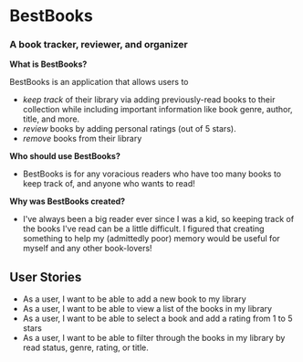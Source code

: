 # BestBooks

### A book tracker, reviewer, and  organizer

**What is BestBooks?**

BestBooks is an application that allows users to 
- *keep track* of their library via adding previously-read books to their collection while including important 
information like book genre, author, title, and more. 
- *review* books by adding personal ratings (out of 5 stars).
- *remove* books from their library

**Who should use BestBooks?**
- BestBooks is for any voracious readers who have too many books to keep track of, and anyone who wants
to read!

**Why was BestBooks created?**
- I've always been a big reader ever since I was a kid, so keeping track of the books I've read can be a little 
difficult. I figured that creating something to help my (admittedly poor) memory would be useful for 
myself and any other book-lovers!



## User Stories
- As a user, I want to be able to add a new book to my library
- As a user, I want to be able to view a list of the books in my library
- As a user, I want to be able to select a book and add a rating from 1 to 5 stars 
- As a user, I want to be able to filter through the books in my library by read status, genre, rating, or title.

